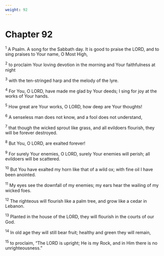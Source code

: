 ```yaml
---
weight: 92
---
```


# Chapter 92

<sup>1</sup> A Psalm. A song for the Sabbath day. It is good to praise the LORD, and to sing praises to Your name, O Most High, 

<sup>2</sup> to proclaim Your loving devotion in the morning and Your faithfulness at night 

<sup>3</sup> with the ten-stringed harp and the melody of the lyre. 

<sup>4</sup> For You, O LORD, have made me glad by Your deeds; I sing for joy at the works of Your hands. 

<sup>5</sup> How great are Your works, O LORD, how deep are Your thoughts! 

<sup>6</sup> A senseless man does not know, and a fool does not understand, 

<sup>7</sup> that though the wicked sprout like grass, and all evildoers flourish, they will be forever destroyed. 

<sup>8</sup> But You, O LORD, are exalted forever! 

<sup>9</sup> For surely Your enemies, O LORD, surely Your enemies will perish; all evildoers will be scattered. 

<sup>10</sup> But You have exalted my horn like that of a wild ox; with fine oil I have been anointed. 

<sup>11</sup> My eyes see the downfall of my enemies; my ears hear the wailing of my wicked foes. 

<sup>12</sup> The righteous will flourish like a palm tree, and grow like a cedar in Lebanon. 

<sup>13</sup> Planted in the house of the LORD, they will flourish in the courts of our God. 

<sup>14</sup> In old age they will still bear fruit; healthy and green they will remain, 

<sup>15</sup> to proclaim, “The LORD is upright; He is my Rock, and in Him there is no unrighteousness.” 


